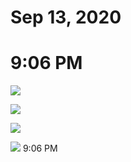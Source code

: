 # Sep 13, 2020

# 9:06 PM
![](attachments/-nNZL00CgPvpFJX-1vbZ3az.jpg)

![](attachments/-l3SoOTHNJ8AUTo8qpT_HO8.jpg)

![](attachments/-ZI-RUQ7PvLG0s2o00FqiB4.jpg)

![](attachments/-xTdwfvwbebCDRQimcZoRlR.jpg)
9:06 PM
